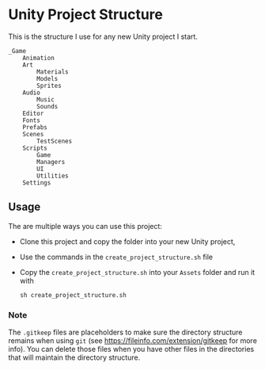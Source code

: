 Unity Project Structure
=======================

This is the structure I use for any new Unity project I start.

```
_Game
    Animation
    Art
        Materials
        Models
        Sprites
    Audio
        Music
        Sounds
    Editor
    Fonts
    Prefabs
    Scenes
        TestScenes
    Scripts
        Game
        Managers
        UI
        Utilities
    Settings
```

## Usage

The are multiple ways you can use this project:

* Clone this project and copy the folder into your new Unity project, 
* Use the commands in the `create_project_structure.sh` file
* Copy the `create_project_structure.sh` into your `Assets` folder and run it with 

    ``` text
    sh create_project_structure.sh
    ```

###  Note

The `.gitkeep` files are placeholders to make sure the directory structure remains when using `git` (see https://fileinfo.com/extension/gitkeep for more info).  You can delete those files when you have other files in the directories that will maintain the directory structure.
